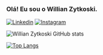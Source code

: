 ### Olá! Eu sou o Willian Zytkoski.

[![Linkedin](https://img.shields.io/badge/LinkedIn-0077B5?style=for-the-badge&logo=linkedin&logoColor=white)](https://br.linkedin.com/in/willian-zytkoski-947050235)
[![Instagram](https://img.shields.io/badge/Instagram-E4405F?style=for-the-badge&logo=instagram&logoColor=white)](https://www.instagram.com/willianzyt/?hl=pt)

![Willian Zytkoski GitHub stats](https://github-readme-stats.vercel.app/api?username=WillianZyt&show_icons=true&theme=ocean_dark )

[![Top Langs](https://github-readme-stats.vercel.app/api/top-langs/?username=WillianZyt)](https://github.com/WillianZyt/github-readme-stats)
